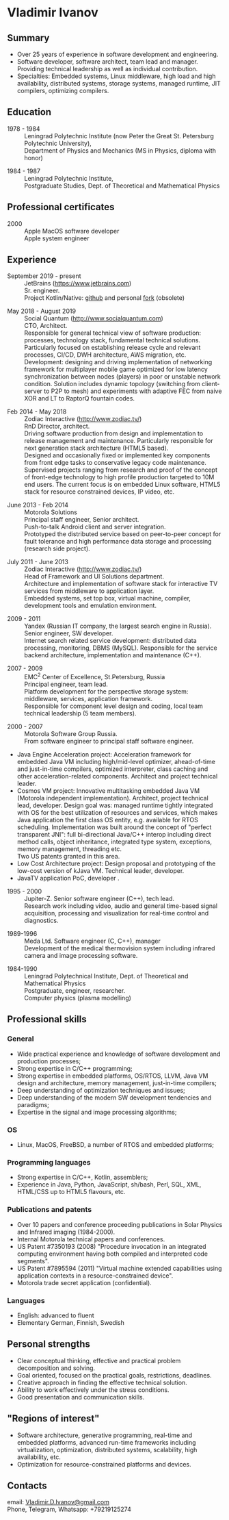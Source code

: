 <html><head><meta http-equiv="Content-Type" content="text/html; charset=UTF-8"></head><body>


<h1>Vladimir Ivanov</h1>
<h2>Summary</h2>
<ul>
<li>Over 25 years of experience in software development and engineering.</li>
<li>Software developer, software architect, team lead and manager. Providing technical leadership as well as individual contribution.</li> 
<li>Specialties: Embedded systems, Linux middleware, high load and high availability, distributed systems, storage systems, managed runtime, JIT compilers, optimizing compilers.</li>
</ul> 

<h2>Education</h2>
<dl><dt>1978 - 1984</dt><dd>
Leningrad Polytechnic Institute (now Peter the Great St. Petersburg Polytechnic University), <br> 
Department of Physics and Mechanics (MS in Physics, diploma with honor)  
</dd></dl>
<dl><dt>1984 - 1987</dt><dd>
Leningrad Polytechnic Institute, <br>
Postgraduate Studies, Dept. of Theoretical and Mathematical Physics  
</dd></dl>

<h2>Professional certificates</h2>
<dl><dt>2000</dt><dd>
Apple MacOS software developer <br>
Apple system engineer  
</dd></dl>

<h2>Experience</h2>

<dl><dt>September 2019 - present</dt><dd>
JetBrains (<a href="https://www.jetbrains.com/" target=_blank>https://www.jetbrains.com</a>)<br>
Sr. engineer.<br>
Project Kotlin/Native: <a href="https://github.com/JetBrains/kotlin" target=_blank>github</a> and personal
<a href="https://github.com/knebekaizer/kotlin-native/" target=_blank>fork</a> (obsolete)
</dd></dl>

<dl><dt>May 2018 - August 2019</dt><dd>
Social Quantum (<a href="http://www.socialquantum.com/" target=_blank>http://www.socialquantum.com</a>)<br>
CTO, Architect.<br>
Responsible for general technical view of software production: processes, technology stack, fundamental technical solutions. Particularly focused on establishing release cycle and relevant processes, CI/CD, DWH architecture, AWS migration, etc.<br>
Development: designing and driving implementation of networking framework for multiplayer mobile game optimized for low latency synchronization between nodes (players) in poor or unstable network condition. Solution includes dynamic topology (switching from client-server to P2P to mesh) and experiments with adaptive FEC from naive XOR and LT to RaptorQ fountain codes.
</dd></dl>

<dl><dt>Feb 2014 - May 2018</dt><dd>
Zodiac Interactive (<a href="http://www.zodiac.tv/" target="_blank">http://www.zodiac.tv/</a>)<br>
RnD Director, architect.<br>
Driving software production from design and implementation to release management and maintenance. Particularly responsible for next generation stack architecture (HTML5 based).<br>
Designed and occasionally fixed or implemented key components from front edge tasks to conservative legacy code maintenance.
Supervised projects ranging from research and proof of the concept of front-edge technology to high profile production targeted to 10M end users. The current focus is on embedded Linux software, HTML5 stack for resource constrained devices, IP video, etc. 
</dd></dl>

<dl><dt>June 2013 - Feb 2014</dt><dd>
Motorola Solutions<br>
Principal staff engineer, Senior architect.<br>
Push-to-talk Android client and server integration.<br>
Prototyped the distributed service based on peer-to-peer concept for fault tolerance and high performance data storage and processing (research side project).
</dd></dl>

<dl><dt>July 2011 - June 2013</dt><dd>
Zodiac Interactive (<a href="http://www.zodiac.tv/" target="_blank">http://www.zodiac.tv/</a>)<br>
Head of Framework and UI Solutions department.<br>
Architecture and implementation of software stack for interactive TV services from middleware to application layer.<br>
Embedded systems, set top box, virtual machine, compiler, development tools and emulation environment. 
</dd></dl>

<dl><dt>2009 - 2011</dt><dd>
Yandex (Russian IT company, the largest search engine in Russia).<br>
Senior engineer, SW developer. <br>
Internet search related service development: distributed data processing, monitoring, DBMS (MySQL).
Responsible for the service backend architecture, implementation and maintenance (C++). <br>
</dd></dl>

<dl><dt>2007 - 2009</dt><dd>
EMC<sup>2</sup> Center of Excellence, St.Petersburg, Russia <br>
Principal engineer, team lead. <br>
Platform development for the perspective storage system: middleware, services, application framework. <br> 
Responsible for component level design and coding, local team technical leadership (5 team members). 
</dd></dl>

<dl><dt>2000 - 2007</dt><dd>
Motorola Software Group Russia. <br> 
From software engineer to principal staff software engineer.
</dd></dl>
<ul><li>Java Engine Acceleration project: Acceleration framework for embedded Java VM including high/mid-level 
optimizer, ahead-of-time and just-in-time compilers, optimized 
interpreter, class caching and other acceleration-related components. Architect and project technical leader. 
</li><li>Cosmos VM project: Innovative multitasking embedded Java VM (Motorola independent implementation). 
	Architect, project technical lead, developer. 
	Design goal was: managed runtime tightly integrated with OS for the best utilization of resources and services, which makes Java application the first class OS entity, e.g. available for RTOS scheduling.  Implementation was built around the concept of "perfect transparent JNI": full bi-directional Java/C++ interop including direct method calls, object inheritance, integrated type system, exceptions, memory management, threading etc.  <br>
	Two US patents granted in this area.
</li><li>Low Cost Architecture project: Design proposal and prototyping of the low-cost version of kJava VM. Technical leader, developer. 
</li><li>JavaTV application PoC, developer .
</li></ul>

<dl><dt>1995 - 2000</dt><dd>
Jupiter-Z. Senior software engineer (C++), tech lead.<br> 
Research work including video, audio and general time-based signal acquisition, 
processing and visualization for real-time control and diagnostics. <br>
</dd></dl>

<dl><dt>1989-1996</dt><dd>
Meda Ltd. Software engineer (C, C++), manager <br> 
Development of the medical thermovision system including infrared camera and 
image processing software.  
</dd></dl>

<dl><dt>1984-1990</dt><dd>
Leningrad Polytechnical Institute, Dept. of Theoretical and Mathematical Physics <br>
Postgraduate, engineer, researcher. <br>
Computer physics (plasma modelling) 
</dd></dl>

<h2>Professional skills</h2>
<h3>General</h3>
<ul>
<li>Wide practical experience and knowledge of software development and production processes;
</li><li>Strong expertise in C/C++ programming;
</li><li>Strong expertise in embedded platforms, OS/RTOS, LLVM, Java VM design and architecture, memory management, just-in-time compilers;  
</li><li>Deep understanding of optimization techniques and issues;  
</li><li>Deep understanding of the modern SW development tendencies and paradigms;  
</li><li>Expertise in the signal and image processing algorithms;  
</li></ul>

<h3>OS</h3>
<ul><li>Linux, MacOS, FreeBSD, a number of RTOS and embedded platforms;  
</li></ul>

<h3>Programming languages</h3>
<ul><li>Strong expertise in C/C++, Kotlin, assemblers;  
</li><li>Experience in Java,  Python, JavaScript, sh/bash, Perl, SQL, XML, HTML/CSS up to HTML5 flavours, etc.  
</li></ul>

<h3>Publications and patents</h3>
<ul><li>Over 10 papers and conference proceeding publications in Solar Physics and Infrared imaging (1984-2000). 
</li><li>Internal Motorola technical papers and conferences.  
</li><li>US Patent #7350193 (2008) "Procedure invocation in an 
integrated computing environment having both compiled and interpreted 
code segments".
</li><li>US Patent #7895594 (2011) "Virtual machine extended capabilities using application contexts in a resource-constrained device".
</li><li>Motorola trade secret application (confidential).
</li></ul>

<h3>Languages</h3>
<ul><li>English: advanced to fluent
</li><li>Elementary German, Finnish, Swedish
</li></ul>

<h2>Personal strengths</h2>
<ul><li>Clear conceptual thinking, effective and practical problem decomposition and solving.
</li><li>Goal oriented, focused on the practical goals, restrictions, deadlines.
</li><li>Creative approach in finding the effective technical solution.  
</li><li>Ability to work effectively under the stress conditions.  
</li><li>Good presentation and communication skills.  
</li></ul>

<h2>"Regions of interest"</h2>
<ul><li>Software architecture, generative programming, real-time and 
embedded platforms, advanced run-time frameworks including 
virtualization, optimization, distributed systems, 
scalability, high availability, etc.  
</li><li>Optimization for resource-constrained platforms and devices.  
</li></ul>

<h2> Contacts</h2>
<p>
    email: <a href="mailto:Vladimir.D.Ivanov@gmail.com" target="_blank">Vladimir.D.Ivanov@gmail.com</a> 
    <br>
    Phone, Telegram, Whatsapp: +79219125274
</p>
</body></html>
